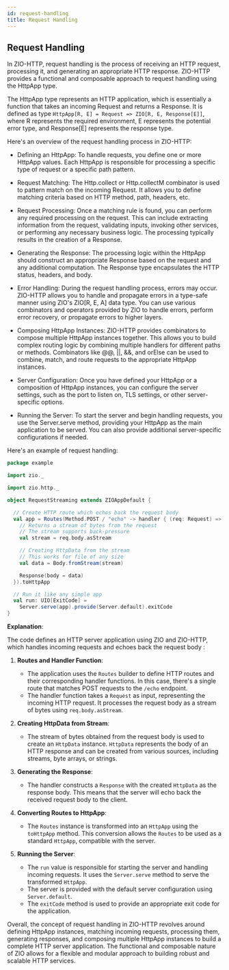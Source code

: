 ```yaml
---
id: request-handling
title: Request Handling
---
```


## Request Handling

In ZIO-HTTP, request handling is the process of receiving an HTTP request, processing it, and generating an appropriate HTTP response. ZIO-HTTP provides a functional and composable approach to request handling using the HttpApp type.

The HttpApp type represents an HTTP application, which is essentially a function that takes an incoming Request and returns a Response. It is defined as type `HttpApp[R, E] = Request => ZIO[R, E, Response[E]]`, where R represents the required environment, E represents the potential error type, and Response[E] represents the response type.

Here's an overview of the request handling process in ZIO-HTTP:

- Defining an HttpApp: To handle requests, you define one or more HttpApp values. Each HttpApp is responsible for processing a specific type of request or a specific path pattern.

- Request Matching: The Http.collect or Http.collectM combinator is used to pattern match on the incoming Request. It allows you to define matching criteria based on HTTP method, path, headers, etc.

- Request Processing: Once a matching rule is found, you can perform any required processing on the request. This can include extracting information from the request, validating inputs, invoking other services, or performing any necessary business logic. The processing typically results in the creation of a Response.

- Generating the Response: The processing logic within the HttpApp should construct an appropriate Response based on the request and any additional computation. The Response type encapsulates the HTTP status, headers, and body.

- Error Handling: During the request handling process, errors may occur. ZIO-HTTP allows you to handle and propagate errors in a type-safe manner using ZIO's ZIO[R, E, A] data type. You can use various combinators and operators provided by ZIO to handle errors, perform error recovery, or propagate errors to higher layers.


- Composing HttpApp Instances: ZIO-HTTP provides combinators to compose multiple HttpApp instances together. This allows you to build complex routing logic by combining multiple handlers for different paths or methods. Combinators like @@, ||, &&, and orElse can be used to combine, match, and route requests to the appropriate HttpApp instances.

- Server Configuration: Once you have defined your HttpApp or a composition of HttpApp instances, you can configure the server settings, such as the port to listen on, TLS settings, or other server-specific options.

- Running the Server: To start the server and begin handling requests, you use the Server.serve method, providing your HttpApp as the main application to be served. You can also provide additional server-specific configurations if needed.

Here's an example of request handling:

```scala
package example

import zio._

import zio.http._

object RequestStreaming extends ZIOAppDefault {

  // Create HTTP route which echos back the request body
  val app = Routes(Method.POST / "echo" -> handler { (req: Request) =>
    // Returns a stream of bytes from the request
    // The stream supports back-pressure
    val stream = req.body.asStream

    // Creating HttpData from the stream
    // This works for file of any size
    val data = Body.fromStream(stream)

    Response(body = data)
  }).toHttpApp

  // Run it like any simple app
  val run: UIO[ExitCode] =
    Server.serve(app).provide(Server.default).exitCode
}
```

**Explanation**:

The code defines an HTTP server application using ZIO and ZIO-HTTP, which handles incoming requests and echoes back the request body :

1. **Routes and Handler Function**:
   - The application uses the `Routes` builder to define HTTP routes and their corresponding handler functions. In this case, there's a single route that matches POST requests to the `/echo` endpoint.
   - The handler function takes a `Request` as input, representing the incoming HTTP request. It processes the request body as a stream of bytes using `req.body.asStream`.

2. **Creating HttpData from Stream**:
   - The stream of bytes obtained from the request body is used to create an `HttpData` instance. `HttpData` represents the body of an HTTP response and can be created from various sources, including streams, byte arrays, or strings.

3. **Generating the Response**:
   - The handler constructs a `Response` with the created `HttpData` as the response body. This means that the server will echo back the received request body to the client.

4. **Converting Routes to HttpApp**:
   - The `Routes` instance is transformed into an `HttpApp` using the `toHttpApp` method. This conversion allows the `Routes` to be used as a standard `HttpApp`, compatible with the server.

5. **Running the Server**:
   - The `run` value is responsible for starting the server and handling incoming requests. It uses the `Server.serve` method to serve the transformed `HttpApp`.
   - The server is provided with the default server configuration using `Server.default`.
   - The `exitCode` method is used to provide an appropriate exit code for the application.

Overall, the concept of request handling in ZIO-HTTP revolves around defining HttpApp instances, matching incoming requests, processing them, generating responses, and composing multiple HttpApp instances to build a complete HTTP server application. The functional and composable nature of ZIO allows for a flexible and modular approach to building robust and scalable HTTP services.